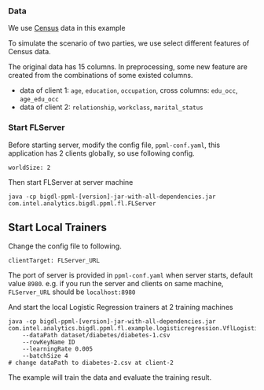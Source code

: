 ### Data
We use [Census]() data in this example

To simulate the scenario of two parties, we use select different features of Census data.

The original data has 15 columns. In preprocessing, some new feature are created from the combinations of some existed columns.

* data of client 1: `age`, `education`, `occupation`, cross columns: `edu_occ`, `age_edu_occ`
* data of client 2: `relationship`, `workclass`, `marital_status`

### Start FLServer
Before starting server, modify the config file, `ppml-conf.yaml`, this application has 2 clients globally, so use following config.
```
worldSize: 2
```
Then start FLServer at server machine
```
java -cp bigdl-ppml-[version]-jar-with-all-dependencies.jar com.intel.analytics.bigdl.ppml.fl.FLServer
```

## Start Local Trainers
Change the config file to following.
```
clientTarget: FLServer_URL
```
The port of server is provided in `ppml-conf.yaml` when server starts, default value `8980`. e.g. if you run the server and clients on same machine, `FLServer_URL` should be `localhost:8980`

And start the local Logistic Regression trainers at 2 training machines
```
java -cp bigdl-ppml-[version]-jar-with-all-dependencies.jar com.intel.analytics.bigdl.ppml.fl.example.logisticregression.VflLogisticRegression 
    --dataPath dataset/diabetes/diabetes-1.csv 
    --rowKeyName ID
    --learningRate 0.005
    --batchSize 4    
# change dataPath to diabetes-2.csv at client-2
```

The example will train the data and evaluate the training result.
